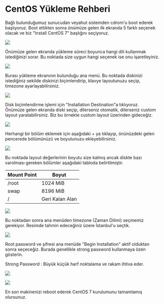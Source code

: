# CentOS Yükleme Rehberi

Bağlı bulunduğumuz sunucudan veyahut sistemden cdrom'u boot ederek başlıyoruz. Boot ettikten sonra önümüze gelen ilk ekranda 5 farklı seçenek olacak ve biz "Install CentOS 7" başlığını seçiyoruz.

![](C1.jpg)

Önümüze gelen ekranda yükleme süreci boyunca hangi dili kullanmak istediğinizi sorar. Bu noktada size uygun hangi seçenek ise onu işaretleyiniz.

![](C3.jpg)

Burası yükleme ekranının bulunduğu ana menü. Bu noktada diskinizi istediğiniz sekilde diskinizi biçimlendirip, klavye layoutunuzu seçip, timezone ayarlayabilirsiniz.

![](C2.jpg)

Disk biçimlendirme işlemi için "Installation Destination"a tıklıyoruz. Önümüze gelen ekranda diski seçip, dilerseniz otomatik, dilerseniz custom layout yaratabilirsiniz. Biz bu örnekte custom layout üzerinden gideceğiz.

![](C4.jpg)

Herhangi bir bölüm eklemek için aşağıdaki + ya tıklayıp, önünüzdeki gelen pencerede bölümünüzü ve boyutunuzu ekleyebilirsiniz.

![](C5.jpg)

Bu noktada layout değerlerinin boyutu size kalmış ancak diskte bazı varolması gereken bölümler aşağıdaki tabloda belirtilmiştir.

|Mount Point | Boyut |
|--|--|
|/root|1024 MiB|
|swap |8196 MiB|
|/  |Geri Kalan Alan|

![](C7.jpg)

Bu noktadan sonra ana menüden timezone (Zaman Dilimi) seçmemiz gerekiyor. Resimde tahmin edeceğiniz üzere İstanbul'u seçtik. 

![](C8.jpg)

Root password ve şifresi ana menüde "Begin Installation" aktif olduktan sonra seçeceğiz. Burada genellikle strong password kullanmaya özen gösterin.

Strong Password : Büyük küçük harf noktalama ve rakam ihtiva eder.

![](C9.jpg)

![](C10.jpg)

En son makinenizi reboot ederek CentOS 7 kurulumunu tamamlamış olursunuz.

